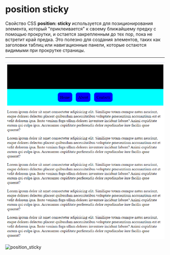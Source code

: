 # position sticky #

Свойство CSS **position: sticky** используется для позиционирования элемента, который "приклеивается" к своему ближайшему предку с помощью прокрутки, и остается закрепленным до тех пор, пока не встретит край предка. Это полезно для создания элементов, таких как заголовки таблиц или навигационные панели, которые остаются видимыми при прокрутке страницы.

---

![position_sticky](/img/sticky.png)


![position_sticky](/img/Fixed.png)
